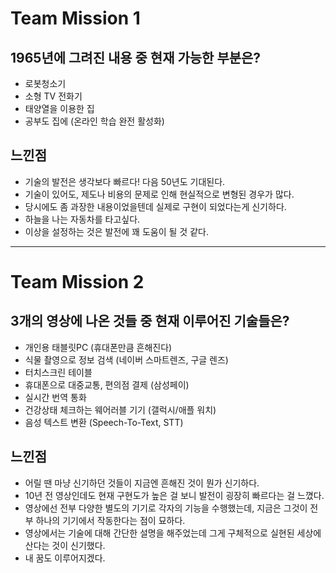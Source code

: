 # Team Mission 1


## 1965년에 그려진 내용 중 현재 가능한 부분은?


- 로봇청소기
- 소형 TV 전화기
- 태양열을 이용한 집
- 공부도 집에 (온라인 학습 완전 활성화)


## 느낀점

- 기술의 발전은 생각보다 빠르다! 다음 50년도 기대된다.
- 기술이 있어도, 제도나 비용의 문제로 인해 현실적으로 변형된 경우가 많다.
- 당시에도 좀 과장한 내용이었을텐데 실제로 구현이 되었다는게 신기하다.
- 하늘을 나는 자동차를 타고싶다.
- 이상을 설정하는 것은 발전에 꽤 도움이 될 것 같다.



***


# Team Mission 2


## 3개의 영상에 나온 것들 중 현재 이루어진 기술들은?


- 개인용 태블릿PC (휴대폰만큼 흔해진다)
- 식물 촬영으로 정보 검색 (네이버 스마트렌즈, 구글 렌즈)
- 터치스크린 테이블
- 휴대폰으로 대중교통, 편의점 결제 (삼성페이)
- 실시간 번역 통화
- 건강상태 체크하는 웨어러블 기기 (갤럭시/애플 워치)
- 음성 텍스트 변환 (Speech-To-Text, STT)



## 느낀점


- 어릴 땐 마냥 신기하던 것들이 지금엔 흔해진 것이 뭔가 신기하다.
- 10년 전 영상인데도 현재 구현도가 높은 걸 보니 발전이 굉장히 빠르다는 걸 느꼈다.
- 영상에선 전부 다양한 별도의 기기로 각자의 기능을 수행했는데, 지금은 그것이 전부 하나의 기기에서 작동한다는 점이 묘하다.
- 영상에서는 기술에 대해 간단한 설명을 해주었는데 그게 구체적으로 실현된 세상에 산다는 것이 신기했다.
- 내 꿈도 이루어지겠다.

